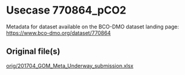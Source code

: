# Usecase 770864_pCO2

Metadata for dataset available on the BCO-DMO dataset landing page: https://www.bco-dmo.org/dataset/770864

## Original file(s)

[orig/201704_GOM_Meta_Underway_submission.xlsx](orig/201704_GOM_Meta_Underway_submission.xlsx)

